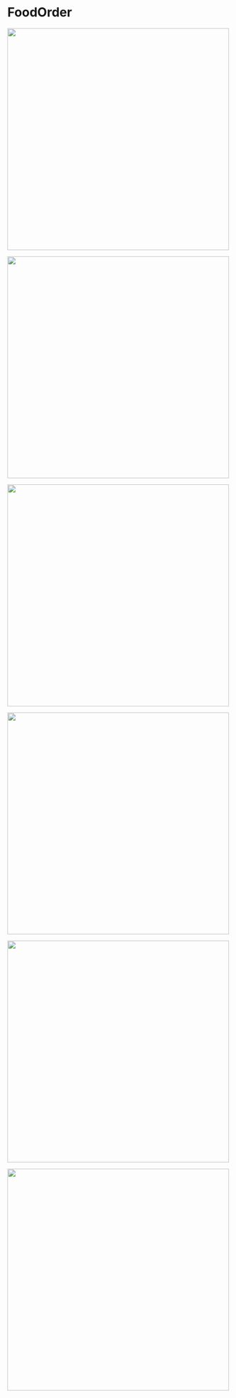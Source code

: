 # FoodOrder

<image src="https://user-images.githubusercontent.com/92943403/138327343-96042a63-735b-40f8-91b2-1a457b4f67d5.jpg" width="500"> <br />
  
<image src="https://user-images.githubusercontent.com/92943403/138328341-dd363392-05cc-4ffc-adc7-a67c2fe0224a.jpg" width="500"> <br />
    
<image src="https://user-images.githubusercontent.com/92943403/138328441-b93bbb77-d24c-4fa5-9656-2419a2ca4fdf.jpg" width="500"> <br />
      
 <image src="https://user-images.githubusercontent.com/92943403/138328492-a47d75d4-f160-4d01-9c36-f5b9bc6d4de9.jpg" width="500"> <br />
        
<image src="https://user-images.githubusercontent.com/92943403/138328536-5b4d4243-2176-4bff-8a58-817c72ed8e27.jpg" width="500"> <br />
  
<image src="https://user-images.githubusercontent.com/92943403/138328583-fa5f4f67-1450-482d-b58c-075682171a62.jpg" width="500"> <br />
